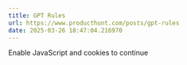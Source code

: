 ```yaml
---
title: GPT Rules
url: https://www.producthunt.com/posts/gpt-rules
date: 2025-03-26 18:47:04.216970
---
```

Enable JavaScript and cookies to continue

